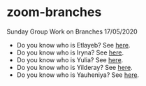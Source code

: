 # zoom-branches
Sunday Group Work on Branches 17/05/2020

- Do you know who is Etlayeb? See [here](./etlayeb.md).
- Do you know who is Iryna? See [here](./iryna.md).
- Do you know who is Yulia? See [here](./yulia.md).
- Do you know who is Yilderay? See [here](./yilderay.md).
- Do you know who is Yauheniya? See [here](./yauheniya.md).